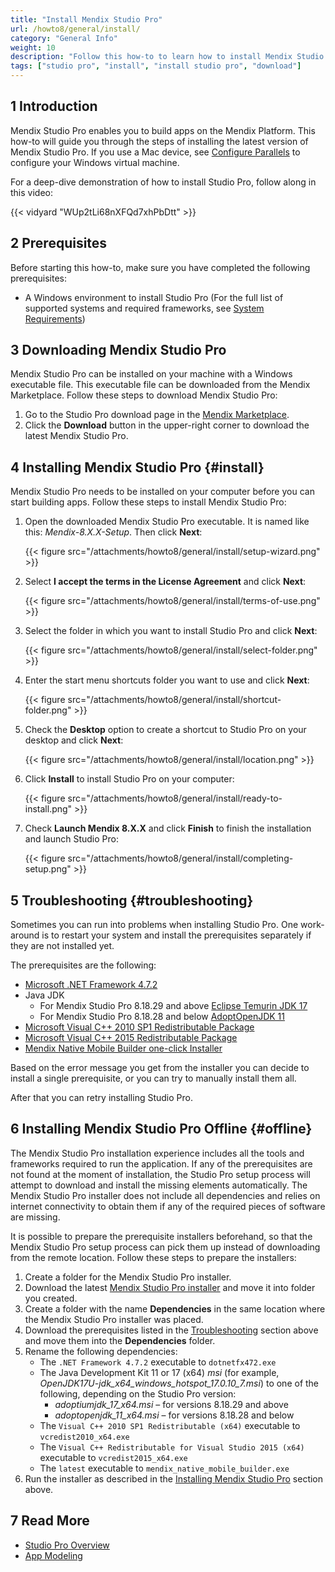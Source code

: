 ```yaml
---
title: "Install Mendix Studio Pro"
url: /howto8/general/install/
category: "General Info"
weight: 10
description: "Follow this how-to to learn how to install Mendix Studio Pro."
tags: ["studio pro", "install", "install studio pro", "download"]
---
```


## 1 Introduction

Mendix Studio Pro enables you to build apps on the Mendix Platform. This how-to will guide you through the steps of installing the latest version of Mendix Studio Pro. If you use a Mac device, see [Configure Parallels](/howto8/general/using-mendix-studio-pro-on-a-mac/) to configure your Windows virtual machine.

For a deep-dive demonstration of how to install Studio Pro, follow along in this video:

{{< vidyard "WUp2tLi68nXFQd7xhPbDtt" >}}

## 2 Prerequisites

Before starting this how-to, make sure you have completed the following prerequisites:

* A Windows environment to install Studio Pro (For the full list of supported systems and required frameworks, see [System Requirements](/refguide8/system-requirements/))

## 3 Downloading Mendix Studio Pro

Mendix Studio Pro can be installed on your machine with a Windows executable file. This executable file can be downloaded from the Mendix Marketplace. Follow these steps to download Mendix Studio Pro:

1. Go to the Studio Pro download page in the [Mendix Marketplace](https://marketplace.mendix.com/link/studiopro/).
2. Click the **Download** button in the upper-right corner to download the latest Mendix Studio Pro.

## 4 Installing Mendix Studio Pro {#install}

Mendix Studio Pro needs to be installed on your computer before you can start building apps. Follow these steps to install Mendix Studio Pro:

1. Open the downloaded Mendix Studio Pro executable. It is named like this: *Mendix-8.X.X-Setup*. Then click **Next**:

    {{< figure src="/attachments/howto8/general/install/setup-wizard.png" >}}

2. Select **I accept the terms in the License Agreement** and click **Next**:

    {{< figure src="/attachments/howto8/general/install/terms-of-use.png" >}}

3. Select the folder in which you want to install Studio Pro and click **Next**:

    {{< figure src="/attachments/howto8/general/install/select-folder.png" >}}

4. Enter the start menu shortcuts folder you want to use and click **Next**:

    {{< figure src="/attachments/howto8/general/install/shortcut-folder.png" >}}

5. Check the **Desktop** option to create a shortcut to Studio Pro on your desktop and click **Next**:

    {{< figure src="/attachments/howto8/general/install/location.png" >}}

6. Click **Install** to install Studio Pro on your computer:

    {{< figure src="/attachments/howto8/general/install/ready-to-install.png" >}}

7. Check **Launch Mendix 8.X.X** and click **Finish** to finish the installation and launch Studio Pro:

    {{< figure src="/attachments/howto8/general/install/completing-setup.png" >}}

## 5 Troubleshooting {#troubleshooting}

Sometimes you can run into problems when installing Studio Pro. One work-around is to restart your system and install the prerequisites separately if they are not installed yet. 

The prerequisites are the following:

* [Microsoft .NET Framework 4.7.2](https://dotnet.microsoft.com/en-us/download/dotnet-framework/net472)
* Java JDK
  * For Mendix Studio Pro 8.18.29 and above [Eclipse Temurin JDK 17](https://github.com/adoptium/temurin17-binaries/releases/download/jdk-17.0.10%2B7/OpenJDK17U-jdk_x64_windows_hotspot_17.0.10_7.msi)
  * For Mendix Studio Pro 8.18.28 and below [AdoptOpenJDK 11](https://cdn.mendix.com/installer/AdoptOpenJDK/OpenJDK11U-jdk_x64_windows_hotspot_11.0.3_7.msi)
* [Microsoft Visual C++ 2010 SP1 Redistributable Package](https://download.microsoft.com/download/1/6/5/165255E7-1014-4D0A-B094-B6A430A6BFFC/vcredist_x64.exe)
* [Microsoft Visual C++ 2015 Redistributable Package](https://download.microsoft.com/download/6/A/A/6AA4EDFF-645B-48C5-81CC-ED5963AEAD48/vc_redist.x64.exe)
* [Mendix Native Mobile Builder one-click Installer](https://artifacts.rnd.mendix.com/native-builders/latest.exe)

Based on the error message you get from the installer you can decide to install a single prerequisite, or you can try to manually install them all.

After that you can retry installing Studio Pro.

## 6 Installing Mendix Studio Pro Offline {#offline}

The Mendix Studio Pro installation experience includes all the tools and frameworks required to run the application. If any of the prerequisites are not found at the moment of installation, the Studio Pro setup process will attempt to download and install the missing elements automatically. The Mendix Studio Pro installer does not include all dependencies and relies on internet connectivity to obtain them if any of the required pieces of software are missing. 

It is possible to prepare the prerequisite installers beforehand, so that the Mendix Studio Pro setup process can pick them up instead of downloading from the remote location. Follow these steps to prepare the installers:

1. Create a folder for the Mendix Studio Pro installer.
2. Download the latest [Mendix Studio Pro installer](https://marketplace.mendix.com/link/studiopro/) and move it into folder you created.
3. Create a folder with the name **Dependencies** in the same location where the Mendix Studio Pro installer was placed.
4. Download the prerequisites listed in the [Troubleshooting](#troubleshooting) section above and move them into the **Dependencies** folder.
5. Rename the following dependencies:
    * The `.NET Framework 4.7.2` executable to `dotnetfx472.exe`
    * The Java Development Kit 11 or 17 (x64) *msi* (for example, *OpenJDK17U-jdk_x64_windows_hotspot_17.0.10_7.msi*) to one of the following, depending on the Studio Pro version:
      * *adoptiumjdk_17_x64.msi* – for versions 8.18.29 and above
      * *adoptopenjdk_11_x64.msi* – for versions 8.18.28 and below
    * The `Visual C++ 2010 SP1 Redistributable (x64)` executable to `vcredist2010_x64.exe`
    * The `Visual C++ Redistributable for Visual Studio 2015 (x64)` executable to `vcredist2015_x64.exe`
    * The `latest` executable to `mendix_native_mobile_builder.exe`
6. Run the installer as described in the [Installing Mendix Studio Pro](#install) section above.

## 7 Read More

* [Studio Pro Overview](/refguide8/studio-pro-overview/)
* [App Modeling](/refguide8/modeling/)
